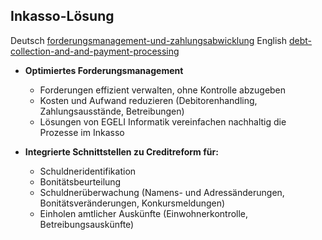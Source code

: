 ## Inkasso-Lösung
Deutsch [forderungsmanagement-und-zahlungsabwicklung](https://www.creditreform.ch/loesungen/systemintegration/forderungsmanagement-und-zahlungsabwicklung)
English [debt-collection-and-and-payment-processing](https://www.creditreform.ch/en/solutions/system-integration/debt-collection-and-and-payment-processing)
- **Optimiertes Forderungsmanagement**
  - Forderungen effizient verwalten, ohne Kontrolle abzugeben
  - Kosten und Aufwand reduzieren (Debitorenhandling, Zahlungsausstände, Betreibungen)
  - Lösungen von EGELI Informatik vereinfachen nachhaltig die Prozesse im Inkasso

- **Integrierte Schnittstellen zu Creditreform für:**
  - Schuldneridentifikation
  - Bonitätsbeurteilung
  - Schuldnerüberwachung (Namens- und Adressänderungen, Bonitätsveränderungen, Konkursmeldungen)
  - Einholen amtlicher Auskünfte (Einwohnerkontrolle, Betreibungsauskünfte)
